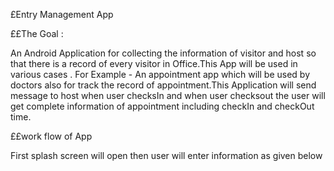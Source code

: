 £Entry Management App

££The Goal :

An Android Application for collecting the information of visitor and host so that there is a record of every visitor in Office.This App will
be used in various cases . For Example - An appointment app which will be used by doctors also for track the record of appointment.This Application 
will send message to host when user checksIn and when user checksout the user will get complete information of appointment including checkIn and checkOut
time.

££work flow of App

First splash screen will open then user will enter information as given below
